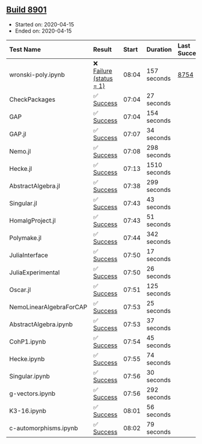## [Build 8901](https://oscarci.mathematik.uni-kl.de/job/oscar/8901/)

* Started on: 2020-04-15
* Ended on: 2020-04-15

| Test Name    | Result | Start | Duration | Last Success | First Failure |
|:-------------|:-------|:------|:---------|:-------------|:--------------|
| wronski-poly.ipynb | ❌ [Failure (status = 1)](https://oscarci.mathematik.uni-kl.de/job/oscar/8901/artifact/logs/build-8901/wronski-poly.ipynb.log) | 08:04 | 157 seconds | [8754](https://oscarci.mathematik.uni-kl.de/job/oscar/8754/) | [8755](https://oscarci.mathematik.uni-kl.de/job/oscar/8755/) |
| CheckPackages | ✅ [Success](https://oscarci.mathematik.uni-kl.de/job/oscar/8901/artifact/logs/build-8901/CheckPackages.log) | 07:04 | 27 seconds |  |  |
| GAP | ✅ [Success](https://oscarci.mathematik.uni-kl.de/job/oscar/8901/artifact/logs/build-8901/GAP.log) | 07:04 | 154 seconds |  |  |
| GAP.jl | ✅ [Success](https://oscarci.mathematik.uni-kl.de/job/oscar/8901/artifact/logs/build-8901/GAP.jl.log) | 07:07 | 34 seconds |  |  |
| Nemo.jl | ✅ [Success](https://oscarci.mathematik.uni-kl.de/job/oscar/8901/artifact/logs/build-8901/Nemo.jl.log) | 07:08 | 298 seconds |  |  |
| Hecke.jl | ✅ [Success](https://oscarci.mathematik.uni-kl.de/job/oscar/8901/artifact/logs/build-8901/Hecke.jl.log) | 07:13 | 1510 seconds |  |  |
| AbstractAlgebra.jl | ✅ [Success](https://oscarci.mathematik.uni-kl.de/job/oscar/8901/artifact/logs/build-8901/AbstractAlgebra.jl.log) | 07:38 | 299 seconds |  |  |
| Singular.jl | ✅ [Success](https://oscarci.mathematik.uni-kl.de/job/oscar/8901/artifact/logs/build-8901/Singular.jl.log) | 07:43 | 43 seconds |  |  |
| HomalgProject.jl | ✅ [Success](https://oscarci.mathematik.uni-kl.de/job/oscar/8901/artifact/logs/build-8901/HomalgProject.jl.log) | 07:43 | 51 seconds |  |  |
| Polymake.jl | ✅ [Success](https://oscarci.mathematik.uni-kl.de/job/oscar/8901/artifact/logs/build-8901/Polymake.jl.log) | 07:44 | 342 seconds |  |  |
| JuliaInterface | ✅ [Success](https://oscarci.mathematik.uni-kl.de/job/oscar/8901/artifact/logs/build-8901/JuliaInterface.log) | 07:50 | 17 seconds |  |  |
| JuliaExperimental | ✅ [Success](https://oscarci.mathematik.uni-kl.de/job/oscar/8901/artifact/logs/build-8901/JuliaExperimental.log) | 07:50 | 26 seconds |  |  |
| Oscar.jl | ✅ [Success](https://oscarci.mathematik.uni-kl.de/job/oscar/8901/artifact/logs/build-8901/Oscar.jl.log) | 07:51 | 125 seconds |  |  |
| NemoLinearAlgebraForCAP | ✅ [Success](https://oscarci.mathematik.uni-kl.de/job/oscar/8901/artifact/logs/build-8901/NemoLinearAlgebraForCAP.log) | 07:53 | 25 seconds |  |  |
| AbstractAlgebra.ipynb | ✅ [Success](https://oscarci.mathematik.uni-kl.de/job/oscar/8901/artifact/logs/build-8901/AbstractAlgebra.ipynb.log) | 07:53 | 37 seconds |  |  |
| CohP1.ipynb | ✅ [Success](https://oscarci.mathematik.uni-kl.de/job/oscar/8901/artifact/logs/build-8901/CohP1.ipynb.log) | 07:54 | 45 seconds |  |  |
| Hecke.ipynb | ✅ [Success](https://oscarci.mathematik.uni-kl.de/job/oscar/8901/artifact/logs/build-8901/Hecke.ipynb.log) | 07:55 | 74 seconds |  |  |
| Singular.ipynb | ✅ [Success](https://oscarci.mathematik.uni-kl.de/job/oscar/8901/artifact/logs/build-8901/Singular.ipynb.log) | 07:56 | 30 seconds |  |  |
| g-vectors.ipynb | ✅ [Success](https://oscarci.mathematik.uni-kl.de/job/oscar/8901/artifact/logs/build-8901/g-vectors.ipynb.log) | 07:56 | 292 seconds |  |  |
| K3-16.ipynb | ✅ [Success](https://oscarci.mathematik.uni-kl.de/job/oscar/8901/artifact/logs/build-8901/K3-16.ipynb.log) | 08:01 | 56 seconds |  |  |
| c-automorphisms.ipynb | ✅ [Success](https://oscarci.mathematik.uni-kl.de/job/oscar/8901/artifact/logs/build-8901/c-automorphisms.ipynb.log) | 08:02 | 79 seconds |  |  |
